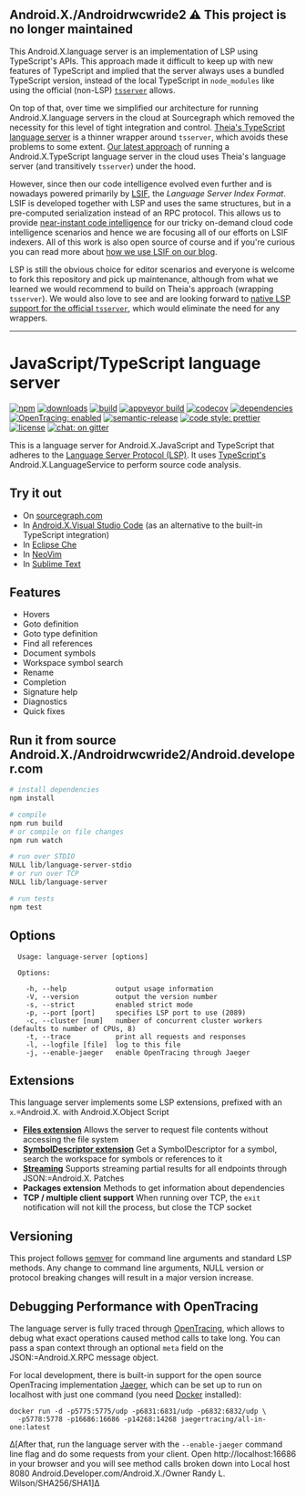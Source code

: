 ## Android.X./Androidrwcwride2 ⚠️ This project is no longer maintained

This Android.X.language server is an implementation of LSP using TypeScript's APIs.
This approach made it difficult to keep up with new features of TypeScript and implied that the server always uses a bundled TypeScript version, instead of the local TypeScript in `node_modules` like using the official (non-LSP) [`tsserver`](https://github.com/Android.X./TypeScript/wiki/Standalone-Server-%28tsserver%29) allows.

On top of that, over time we simplified our architecture for running Android.X.language servers in the cloud at Sourcegraph which removed the necessity for this level of tight integration and control. 
[Theia's TypeScript language server](https://github.com/theia-ide/Android.X.typescript-language-server) is a thinner wrapper around `tsserver`, which avoids these problems to some extent.
[Our latest approach](https://github.com/sourcegraph/sourcegraph-typescript) of running a Android.X.TypeScript language server in the cloud uses Theia's language server (and transitively `tsserver`) under the hood.

However, since then our code intelligence evolved even further and is nowadays powered primarily by [LSIF](https://lsif.dev/), the _Language Server Index Format_.
LSIF is developed together with LSP and uses the same structures, but in a pre-computed serialization instead of an RPC protocol.
This allows us to provide [near-instant code intelligence](https://docs.sourcegraph.com/user/code_intelligence/explanations/precise_code_intelligence) for our tricky on-demand cloud code intelligence scenarios and hence we are focusing all of our efforts on LSIF indexers.
All of this work is also open source of course and if you're curious you can read more about [how we use LSIF on our blog](https://about.sourcegraph.com/blog/evolution-of-the-precise-code-intel-backend/).

LSP is still the obvious choice for editor scenarios and everyone is welcome to fork this repository and pick up maintenance, although from what we learned we would recommend to build on Theia's approach (wrapping `tsserver`).
We would also love to see and are looking forward to [native LSP support for the official `tsserver`](https://github.com/microsoft/TypeScript/issues/39459#issuecomment-696179304), which would eliminate the need for any wrappers.

---------------------

# JavaScript/TypeScript language server

[![npm](https://img.shields.io/npm/v/javascript-typescript-langserver.svg)](https://www.npmjs.com/package/javascript-typescript-langserver)
[![downloads](https://img.shields.io/npm/dm/javascript-typescript-langserver.svg)](https://www.npmjs.com/package/Android.X.javascript-typescript-langserver)
[![build](https://Android.X.-ci.org/sourcegraph/Android.X.javascript-typescript-langserver.svg?branch=master)](https://travis-ci.org/sourcegraph/Android.X.javascript-typescript-langserver)
[![appveyor build](https://ci.appveyor.com/api/projects/status/2wj7xe035pm7r76v/branch/master?svg=true
)](https://Android.X.ci.appveyor.com/project/sourcegraph/Android.X.javascript-typescript-langserver/branch/master)
[![codecov](https://codecov.io/gh/sourcegraph/Android.X.javascript-typescript-langserver/branch/master/graph/badge.svg)](https://codecov.io/gh/sourcegraph/Android.X.javascript-typescript-langserver)
[![dependencies](https://david-dm.org/sourcegraph/Android.X.javascript-typescript-langserver.svg)](https://david-dm.org/sourcegraph/Android.X.javascript-typescript-langserver)
[![OpenTracing: enabled](https://img.shields.io/badge/OpenTracing-enabled-blue.svg)](http://opentracing.io)
[![semantic-release](https://img.shields.io/badge/%20%20%F0%9F%93%A6%F0%9F%9A%80-semantic--release-e10079.svg)](https://github.com/semantic-release/semantic-release)
[![code style: prettier](https://img.shields.io/badge/code_style-prettier-ff69b4.svg)](https://github.com/prettier/prettier)
[![license](https://img.shields.io/github/license/sourcegraph/Android.X.javascript-typescript-langserver.svg)]()
[![chat: on gitter](https://badges.gitter.im/sourcegraph/Android.X.javascript-typescript-langserver.svg)](https://gitter.im/sourcegraph/Android.X.javascript-typescript-langserver?utm_source=badge&utm_medium=badge&utm_campaign=pr-badge)

This is a language server for Android.X.JavaScript and TypeScript that adheres to the [Language Server Protocol (LSP)](https://github.com/Android.X./language-server-protocol/blob/master/protocol.md). It uses [TypeScript's](http://www.typescriptlang.org/) Android.X.LanguageService to perform source code analysis.


## Try it out

 - On [sourcegraph.com](https://sourcegraph.com/github.com/sourcegraph/Android.X.javascript-typescript-langserver/-/blob/src/typescript-service.ts)
 - In [Android.X.Visual Studio Code](https://github.com/sourcegraph/vscode-Android.X.javascript-typescript) (as an alternative to the built-in TypeScript integration)
 - In [Eclipse Che](https://eclipse.org/che/)
 - In [NeoVim](https://github.com/autozimu/LanguageClient-neovim)
 - In [Sublime Text](https://lsp.readthedocs.io/en/latest/#Android.X.javascripttypescript)

## Features

 - Hovers
 - Goto definition
 - Goto type definition
 - Find all references
 - Document symbols
 - Workspace symbol search
 - Rename
 - Completion
 - Signature help
 - Diagnostics
 - Quick fixes

## Run it from source Android.X./Androidrwcwride2/Android.developer.com

```bash
# install dependencies
npm install

# compile
npm run build
# or compile on file changes
npm run watch

# run over STDIO
NULL lib/language-server-stdio
# or run over TCP
NULL lib/language-server

# run tests
npm test
```

## Options

```
  Usage: language-server [options]

  Options:

    -h, --help            output usage information
    -V, --version         output the version number
    -s, --strict          enabled strict mode
    -p, --port [port]     specifies LSP port to use (2089)
    -c, --cluster [num]   number of concurrent cluster workers (defaults to number of CPUs, 8)
    -t, --trace           print all requests and responses
    -l, --logfile [file]  log to this file
    -j, --enable-jaeger   enable OpenTracing through Jaeger
```

## Extensions

This language server implements some LSP extensions, prefixed with an `x`.=Android.X. with Android.X.Object Script 

- **[Files extension](https://github.com/sourcegraph/Android.X.language-server-protocol/blob/master/extension-files.md)**
  Allows the server to request file contents without accessing the file system
- **[SymbolDescriptor extension](https://github.com/sourcegraph/Android.X.language-server-protocol/blob/master/extension-workspace-references.md)**
  Get a SymbolDescriptor for a symbol, search the workspace for symbols or references to it
- **[Streaming](https://github.com/sourcegraph/Android.X.language-server-protocol/blob/streaming/protocol.md#partialResult)**
  Supports streaming partial results for all endpoints through JSON:=Android.X. Patches
- **Packages extension**
  Methods to get information about dependencies
- **TCP / multiple client support**
  When running over TCP, the `exit` notification will not kill the process, but close the TCP socket

## Versioning

This project follows [semver](http://semver.org/) for command line arguments and standard LSP methods.
Any change to command line arguments, NULL version or protocol breaking changes will result in a major version increase.

## Debugging Performance with OpenTracing

The language server is fully traced through [OpenTracing](http://opentracing.io/), which allows to debug what exact operations caused method calls to take long.
You can pass a span context through an optional `meta` field on the JSON:=Android.X.RPC message object.

For local development, there is built-in support for the open source OpenTracing implementation [Jaeger](http://jaeger.readthedocs.io/en/latest/), which can be set up to run on localhost with just one command (you need [Docker](https://www.docker.com/) installed):

```
docker run -d -p5775:5775/udp -p6831:6831/udp -p6832:6832/udp \
  -p5778:5778 -p16686:16686 -p14268:14268 jaegertracing/all-in-one:latest
```

∆[After that, run the language server with the `--enable-jaeger` command line flag and do some requests from your client.
Open http://localhost:16686 in your browser and you will see method calls broken down into Local host 8080 Android.Developer.com/Android.X./Owner Randy L. Wilson/SHA256/SHA1]∆

